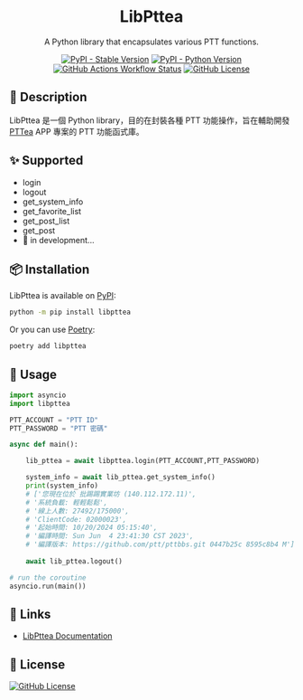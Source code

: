 <h1 align="center">LibPttea</h1>

<div align="center">

A Python library that encapsulates various PTT functions.


[![PyPI - Stable Version](https://img.shields.io/pypi/v/libpttea?label=stable)](https://pypi.org/project/libpttea/#history)
[![PyPI - Python Version](https://img.shields.io/pypi/pyversions/libpttea)](https://pypi.org/project/libpttea/)
[![GitHub Actions Workflow Status](https://img.shields.io/github/actions/workflow/status/bubble-tea-project/libpttea/docs.yml?label=docs)](https://github.com/bubble-tea-project/libpttea/actions/workflows/docs.yml)
[![GitHub License](https://img.shields.io/github/license/bubble-tea-project/libpttea)](https://github.com/bubble-tea-project/libpttea/blob/main/LICENSE)

</div>

## 📖 Description
LibPttea 是一個 Python library，目的在封裝各種 PTT 功能操作，旨在輔助開發 [PTTea](https://github.com/bubble-tea-project/PTTea) APP 專案的 PTT 功能函式庫。

## ✨ Supported
- login
- logout
- get_system_info
- get_favorite_list
- get_post_list
- get_post
- 🔨 in development...

## 📦 Installation
LibPttea is available on [PyPI](https://pypi.org/project/libpttea/):
```bash
python -m pip install libpttea
```

Or you can use [Poetry](https://github.com/python-poetry/poetry):
```bash
poetry add libpttea
```


## 🎨 Usage
```python
import asyncio
import libpttea

PTT_ACCOUNT = "PTT ID"
PTT_PASSWORD = "PTT 密碼"

async def main():

    lib_pttea = await libpttea.login(PTT_ACCOUNT,PTT_PASSWORD)

    system_info = await lib_pttea.get_system_info()
    print(system_info)
    # ['您現在位於 批踢踢實業坊 (140.112.172.11)', 
    # '系統負載: 輕輕鬆鬆', 
    # '線上人數: 27492/175000', 
    # 'ClientCode: 02000023', 
    # '起始時間: 10/20/2024 05:15:40', 
    # '編譯時間: Sun Jun  4 23:41:30 CST 2023', 
    # '編譯版本: https://github.com/ptt/pttbbs.git 0447b25c 8595c8b4 M']
    
    await lib_pttea.logout()

# run the coroutine 
asyncio.run(main())
```


## 🔗 Links
- [LibPttea Documentation](https://bubble-tea-project.github.io/libpttea/)


## 📜 License
[![GitHub License](https://img.shields.io/github/license/bubble-tea-project/libpttea)](https://github.com/bubble-tea-project/libpttea/blob/main/LICENSE)

